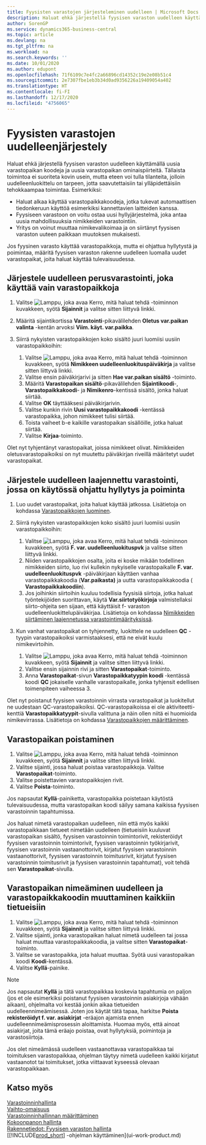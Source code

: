 ```yaml
---
title: Fyysisten varastojen järjesteleminen uudelleen | Microsoft Docs
description: Haluat ehkä järjestellä fyysisen varaston uudelleen käyttämällä uusia varastopaikan koodeja ja uusia varastopaikan ominaispiirteitä.
author: SorenGP
ms.service: dynamics365-business-central
ms.topic: article
ms.devlang: na
ms.tgt_pltfrm: na
ms.workload: na
ms.search.keywords: ''
ms.date: 10/01/2020
ms.author: edupont
ms.openlocfilehash: 71f6109c7e4fc2a66896cd14352c19e2e08b51c4
ms.sourcegitcommit: 2e7307fbe1eb3b34d0ad9356226a19409054a402
ms.translationtype: HT
ms.contentlocale: fi-FI
ms.lasthandoff: 12/17/2020
ms.locfileid: "4756065"
---
```

# <a name="restructure-warehouses"></a>Fyysisten varastojen uudelleenjärjestely
Haluat ehkä järjestellä fyysisen varaston uudelleen käyttämällä uusia varastopaikan koodeja ja uusia varastopaikan ominaispiirteitä. Tällaista toimintoa ei suoriteta kovin usein, mutta eteen voi tulla tilanteita, jolloin uudelleenluokittelu on tarpeen, jotta saavutettaisiin tai ylläpidettäisiin tehokkaampaa toimintaa. Esimerkiksi:  

- Haluat alkaa käyttää varastopaikkakoodeja, jotka tukevat automaattisen tiedonkeruun käyttöä esimerkiksi kannettavien laitteiden kanssa.  
- Fyysiseen varastoon on voitu ostaa uusi hyllyjärjestelmä, joka antaa uusia mahdollisuuksia nimikkeiden varastointiin.  
- Yritys on voinut muuttaa nimikevalikoimaa ja on siirtänyt fyysisen varaston uuteen paikkaan muutoksen mukaisesti.  

Jos fyysinen varasto käyttää varastopaikkoja, mutta ei ohjattua hyllytystä ja poimintaa, määritä fyysisen varaston rakenne uudelleen luomalla uudet varastopaikat, joita haluat käyttää tulevaisuudessa.  

## <a name="to-restructure-a-basic-warehouse-that-uses-bins-only"></a>Järjestele uudelleen perusvarastointi, joka käyttää vain varastopaikkoja  
1.  Valitse ![Lamppu, joka avaa Kerro, mitä haluat tehdä -toiminnon](media/ui-search/search_small.png "Kerro, mitä haluat tehdä") kuvakkeen, syötä **Sijainnit** ja valitse sitten liittyvä linkki.  
2.  Määritä sijaintikortissa **Varastointi**-pikavälilehden **Oletus var.paikan valinta** -kentän arvoksi **Viim. käyt. var.paikka**.  
3.  Siirrä nykyisten varastopaikkojen koko sisältö juuri luomiisi uusiin varastopaikkoihin:  

    1.  Valitse ![Lamppu, joka avaa Kerro, mitä haluat tehdä -toiminnon](media/ui-search/search_small.png "Kerro, mitä haluat tehdä") kuvakkeen, syötä **Nimikkeen uudelleenluokituspäiväkirja** ja valitse sitten liittyvä linkki.  
    2.  Valitse ensin päiväkirjarivi ja sitten **Hae var.paikan sisältö** -toiminto.  
    3.  Määritä **Varastopaikan sisältö**-pikavälilehden **Sijaintikoodi**-, **Varastopaikkakoodi**- ja **Nimikenro**-kentissä sisältö, jonka haluat siirtää.  
    4.  Valitse **OK** täyttääksesi päiväkirjarivin.  
    5.  Valitse kunkin rivin **Uusi varastopaikkakoodi** -kentässä varastopaikka, johon nimikkeet tulisi siirtää.  
    6.  Toista vaiheet b-e kaikille varastopaikan sisällöille, jotka haluat siirtää.  
    7.  Valitse **Kirjaa**-toiminto.  

Olet nyt tyhjentänyt varastopaikat, joissa nimikkeet olivat. Nimikkeiden oletusvarastopaikoiksi on nyt muutettu päiväkirjan riveillä määritetyt uudet varastopaikat.  

## <a name="to-restructure-an-advanced-warehouse-that-uses-directed-put-away-and-pick"></a>Järjestele uudelleen laajennettu varastointi, jossa on käytössä ohjattu hyllytys ja poiminta  

1.  Luo uudet varastopaikat, joita haluat käyttää jatkossa. Lisätietoja on kohdassa [Varastopaikkojen luominen](warehouse-how-to-create-individual-bins.md).  
2.  Siirrä nykyisten varastopaikkojen koko sisältö juuri luomiisi uusiin varastopaikkoihin:  

    1.  Valitse ![Lamppu, joka avaa Kerro, mitä haluat tehdä -toiminnon](media/ui-search/search_small.png "Kerro, mitä haluat tehdä") kuvakkeen, syötä **F. var. uudelleenluokituspvk** ja valitse sitten liittyvä linkki.  
    2.  Niiden varastopaikkojen osalta, joita ei koske mikään todellinen nimikkeiden siirto, luo rivi kullekin nykyiselle varastopaikalle  **F. var. uudelleenluokituspvk** -päiväkirjaan käyttäen vanhaa varastopaikkakoodia (**Var.paikasta)** ja uutta varastopaikkakoodia ( **Varastopaikkakoodiin**).  
    3.  Jos joihinkin siirtoihin kuuluu todellisia fyysisiä siirtoja, jotka haluat työntekijöiden suorittavan, käytä  **Var.siirtotyökirjoja** valmistellaksi siirto-ohjeita sen sijaan, että käyttäisit f- varaston uudelleenluokittelupäiväkirjaa. Lisätietoja on kohdassa [Nimikkeiden siirtäminen laajennetussa varastointimäärityksissä](warehouse-how-to-move-items-in-advanced-warehousing.md).  

3.  Kun vanhat varastopaikat on tyhjennetty, luokittele ne uudelleen **QC** -tyypin varastopaikoiksi varmistaaksesi, että ne eivät kuulu nimikevirtoihin.  

    1.  Valitse ![Lamppu, joka avaa Kerro, mitä haluat tehdä -toiminnon](media/ui-search/search_small.png "Kerro, mitä haluat tehdä") kuvakkeen, syötä **Sijainnit** ja valitse sitten liittyvä linkki.  
    2.  Valitse ensin sijainnin rivi ja sitten **Varastopaikat**-toiminto.  
    3.  Anna **Varastopaikat**-sivun **Varastopaikkatyypin koodi** -kentässä koodi **QC** jokaiselle vanhalle varastopaikalle, jonka tyhjensit edellisen toimenpiteen vaiheessa 3.  

Olet nyt poistanut fyysisen varastoinnin virrasta varastopaikat ja luokitellut ne uudestaan QC-varastopaikoiksi. QC-varastopaikoissa ei ole aktiviteetti-kenttiä **Varastopaikkatyypit**-sivulla valittuna ja näin ollen niitä ei huomioida nimikevirrassa. Lisätietoja on kohdassa [Varastopaikkojen määrittäminen](warehouse-how-to-set-up-bin-types.md).  

## <a name="to-delete-a-bin"></a>Varastopaikan poistaminen  

1.  Valitse ![Lamppu, joka avaa Kerro, mitä haluat tehdä -toiminnon](media/ui-search/search_small.png "Kerro, mitä haluat tehdä") kuvakkeen, syötä **Sijainnit** ja valitse sitten liittyvä linkki.  
2.  Valitse sijainti, jossa haluat poistaa varastopaikkoja. Valitse **Varastopaikat**-toiminto.  
3.  Valitse poistettavien varastopaikkojen rivit.  
4.  Valitse **Poista**-toiminto.  

Jos napsautat **Kyllä**-painiketta, varastopaikka poistetaan käytöstä tulevaisuudessa, mutta varastopaikan koodi säilyy samana kaikissa fyysisen varastoinnin tapahtumissa.  

Jos haluat nimetä varastopaikan uudelleen, niin että myös kaikki varastopaikkaan tietueet nimetään uudelleen (tietueisiin kuuluvat varastopaikan sisältö, fyysisen varastoinnin toimintorivit, rekisteröidyt fyysisen varastoinnin toimintorivit, fyysisen varastoinnin työkirjarivit, fyysisen varastoinnin vastaanottorivit, kirjatut fyysisen varastoinnin vastaanottorivit, fyysisen varastoinnin toimitusrivit, kirjatut fyysisen varastoinnin toimitusrivit ja fyysisen varastoinnin tapahtumat), voit tehdä sen **Varastopaikat**-sivulla.  

## <a name="to-rename-a-bin-and-change-the-bin-code-in-all-records"></a>Varastopaikan nimeäminen uudelleen ja varastopaikkakoodin muuttaminen kaikkiin tietueisiin  

1.  Valitse ![Lamppu, joka avaa Kerro, mitä haluat tehdä -toiminnon](media/ui-search/search_small.png "Kerro, mitä haluat tehdä") kuvakkeen, syötä **Sijainnit** ja valitse sitten liittyvä linkki.  
2.  Valitse sijainti, jonka varastopaikan haluat nimetä uudelleen tai jossa haluat muuttaa varastopaikkakoodia, ja valitse sitten **Varastopaikat**-toiminto.  
3.  Valitse se varastopaikka, jota haluat muuttaa. Syötä uusi varastopaikan koodi **Koodi**-kentässä.  
4.  Valitse **Kyllä**-painike.  

> [!NOTE]  
>  Jos napsautat **Kyllä** ja tätä varastopaikkaa koskevia tapahtumia on paljon (jos et ole esimerkiksi poistanut fyysisen varastoinnin asiakirjoja vähään aikaan), ohjelmalta voi kestää jonkin aikaa tietueiden uudelleennimeämisessä. Joten jos käytät tätä tapaa, harkitse **Poista rekisteröidyt f. var. asiakirjat** -eräajon ajamista ennen uudelleennimeämisprosessin aloittamista. Huomaa myös, että ainoat asiakirjat, joita tämä eräajo poistaa, ovat hyllytyksiä, poimintoja ja varastosiirtoja.  
>   
>  Jos olet nimeämässä uudelleen vastaanottavaa varastopaikkaa tai toimituksen varastopaikkaa, ohjelman täytyy nimetä uudelleen kaikki kirjatut vastaanotot tai toimitukset, jotka viittaavat kyseessä olevaan varastopaikkaan.  

## <a name="see-also"></a>Katso myös  
[Varastoinninhallinta](warehouse-manage-warehouse.md)  
[Vaihto-omaisuus](inventory-manage-inventory.md)  
[Varastoinninhallinnan määrittäminen](warehouse-setup-warehouse.md)     
[Kokoonpanon hallinta](assembly-assemble-items.md)    
[Rakennetiedot: Fyysisen varaston hallinta](design-details-warehouse-management.md)  
[[!INCLUDE[prod_short](includes/prod_short.md)] -ohjelman käyttäminen](ui-work-product.md)
